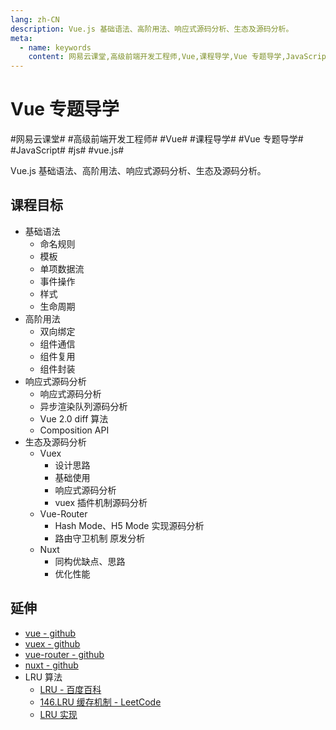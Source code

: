 ```yaml
---
lang: zh-CN
description: Vue.js 基础语法、高阶用法、响应式源码分析、生态及源码分析。
meta:
  - name: keywords
    content: 网易云课堂,高级前端开发工程师,Vue,课程导学,Vue 专题导学,JavaScript,js,vue.js
---
```


# Vue 专题导学

\#网易云课堂#
\#高级前端开发工程师#
\#Vue#
\#课程导学#
\#Vue 专题导学#
\#JavaScript#
\#js#
\#vue.js#

Vue.js 基础语法、高阶用法、响应式源码分析、生态及源码分析。

## 课程目标

* 基础语法
  * 命名规则
  * 模板
  * 单项数据流
  * 事件操作
  * 样式
  * 生命周期
* 高阶用法
  * 双向绑定
  * 组件通信
  * 组件复用
  * 组件封装
* 响应式源码分析
  * 响应式源码分析
  * 异步渲染队列源码分析
  * Vue 2.0 diff 算法
  * Composition API
* 生态及源码分析
  * Vuex
    * 设计思路
    * 基础使用
    * 响应式源码分析
    * vuex 插件机制源码分析
  * Vue-Router
    * Hash Mode、H5 Mode 实现源码分析
    * 路由守卫机制 原发分析
  * Nuxt
    * 同构优缺点、思路
    * 优化性能

## 延伸

* [vue - github](https://github.com/vuejs/vue)
* [vuex - github](https://github.com/vuejs/vuex)
* [vue-router - github](https://github.com/vuejs/vue-router)
* [nuxt - github](https://github.com/nuxt/nuxt.js)
* LRU 算法
  * [LRU - 百度百科](https://baike.baidu.com/item/LRU)
  * [146.LRU 缓存机制 - LeetCode](https://leetcode-cn.com/problems/lru-cache/solution/lru-huan-cun-ji-zhi-by-leetcode/)
  * [LRU 实现](https://github.com/isaacs/node-lru-cache)